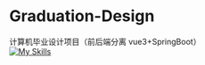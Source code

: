 # Graduation-Design
计算机毕业设计项目（前后端分离 vue3+SpringBoot）  
[![My Skills](https://skillicons.dev/icons?i=vue,spring&theme=light)](https://skillicons.dev)
